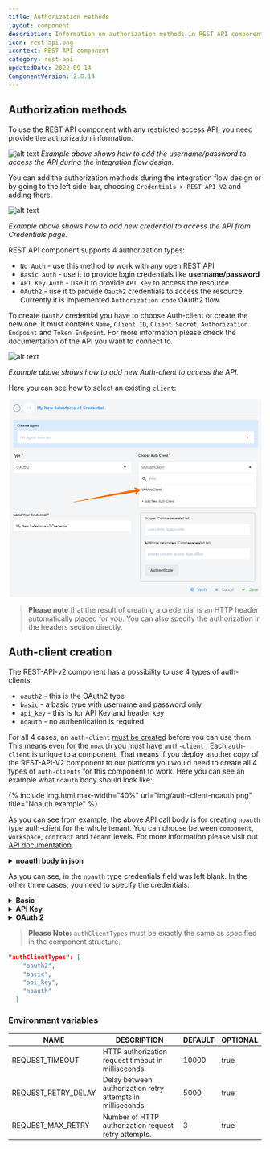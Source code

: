 ```yaml
---
title: Authorization methods
layout: component
description: Information on authorization methods in REST API component.
icon: rest-api.png
icontext: REST API component
category: rest-api
updatedDate: 2022-09-14
ComponentVersion: 2.0.14
---
```


## Authorization methods

To use the REST API component with any restricted access API, you need provide the authorization information.

![alt text](https://user-images.githubusercontent.com/8449044/95571339-ee70a600-0a30-11eb-972e-d512c1ef88d9.png "REST API component Basic authorization")
*Example above shows how to add the username/password to access the API during the integration flow design.*

You can add the authorization methods during the integration flow design or by going to the left side-bar, choosing `Credentials > REST API V2`
and adding there.

![alt text](https://user-images.githubusercontent.com/8449044/95571461-2f68ba80-0a31-11eb-9fff-c67b34506b00.png "REST API component OAuth2 authorization")

*Example above shows how to add new credential to access the API from Credentials page.*

REST API component supports 4 authorization types:

*   `No Auth` - use this method to work with any open REST API
*   `Basic Auth` - use it to provide login credentials like **username/password**
*   `API Key Auth` - use it to provide `API Key` to access the resource
*   `OAuth2` - use it to provide `Oauth2` credentials to access the resource. Currently it is implemented `Authorization code` OAuth2 flow.

To create `OAuth2` credential you have to choose Auth-client or create the new one. It must contains `Name`, `Client ID`, `Client Secret`, `Authorization Endpoint` and `Token Endpoint`. For more information please check the documentation of the API you want to connect to.

![alt text](https://user-images.githubusercontent.com/8449044/95571677-7e165480-0a31-11eb-9b45-915401d40e31.png "Creating auth client for REST API component")

*Example above shows how to add new Auth-client to access the API.*

Here you can see how to select an existing `client`:

![Choose client](img/client-exist.png)

>**Please note** that the result of creating a credential is an HTTP header automatically placed for you. You can also specify the authorization in the headers section directly.

## Auth-client creation

The REST-API-v2 component has a possibility to use 4 types of auth-clients:

* `oauth2` - this is the OAuth2 type
* `basic` - a basic type with username and password only
* `api_key` - this is for API Key and header key
* `noauth` - no authentication is required

For all 4 cases, an `auth-client` [must be created]({{site.data.tenant.apiDocsUri}}/v2#/auth%20clients/post_auth_clients) before you can use them. This means even for the `noauth` you must have `auth-client` .
Each `auth-client` is unique to a component. That means if you deploy another copy of the REST-API-V2 component to our platform you would need to create all 4 types of `auth-clients` for this component to work. Here you can see an example what `noauth` body should look like:

{% include img.html max-width="40%" url="img/auth-client-noauth.png" title="Noauth example" %}

As you can see from example, the above API call body is for creating `noauth` type auth-client for the whole tenant. You can choose between `component`, `workspace`, `contract` and `tenant` levels. For more information please visit out [API documentation]({{site.data.tenant.apiDocsUri}}/v2#/auth%20clients/post_auth_clients).

<details close markdown="block"><summary><strong>noauth body in json</strong></summary>

```json
{
    "data": {
        "type":"auth-client",
        "attributes":{
            "type":"noauth",
            "name": "No Auth",
            "credentials": {}
        },
        "relationships":{
         "components":{
            "data":[
               {
                  "id":"COMPONENT_ID",
                  "type":"component"
               }
            ]
         },
         "tenant":{
            "data":{
               "id":"TENNT_ID",
               "type":"tenant"
            }
         }
        }
    }
}
```

</details>

As you can see, in the `noauth` type credentials field was left blank. In the other three cases, you need to specify the credentials:

<details close markdown="block"><summary><strong>Basic</strong></summary>

```json
"credentials": {
                "name": "USER_NAME"
            }
```
</details>

<details close markdown="block"><summary><strong>API Key</strong></summary>

```json
"credentials":{
                "name" : "HEADER_NAME",
                "value" : "API_KEY"
            }
```
</details>

<details close markdown="block"><summary><strong>OAuth 2</strong></summary>

```json
"credentials":{
            "client_id":"CLIENT_ID",
            "client_secret":"CLIENT_SECRET",
            "refresh_token_uri":"http://example.com",
            "token_expires_in":18000,
            "token_uri":"TOKEN_URI",
            "auth_uri":"AUTH_URI"
         }
```
</details>

> **Please Note:** `authClientTypes` must be exactly the same as specified in the component structure.
```json
"authClientTypes": [
    "oauth2",
    "basic",
    "api_key",
    "noauth"
  ]
```

### Environment variables

| NAME                       | DESCRIPTION    | DEFAULT   | OPTIONAL |
|----------------------------|------------------------|-----------|----------|
| REQUEST_TIMEOUT            | HTTP authorization request timeout in milliseconds.                                                   | 10000     | true     |
| REQUEST_RETRY_DELAY        | Delay between authorization retry attempts in milliseconds                                            | 5000      | true     |
| REQUEST_MAX_RETRY          | Number of HTTP authorization request retry attempts.                                                  | 3         | true     |
